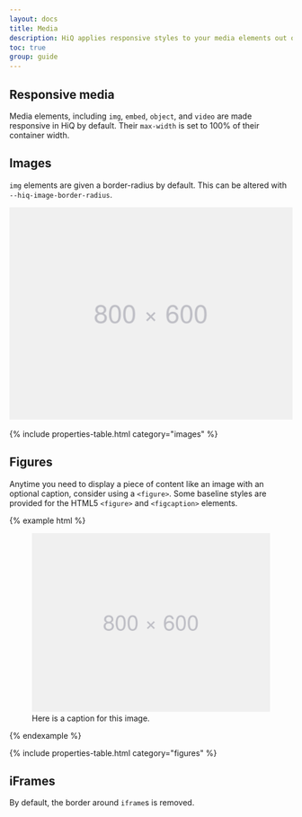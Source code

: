 ```yaml
---
layout: docs
title: Media
description: HiQ applies responsive styles to your media elements out of the box.
toc: true
group: guide
---
```


## Responsive media

Media elements, including `img`, `embed`, `object`, and `video` are made responsive in HiQ by default. Their `max-width` is set to 100% of their container width.

## Images

`img` elements are given a border-radius by default. This can be altered with `--hiq-image-border-radius`.

<img src="/assets/img/placeholder.svg" alt="Image alt text">

{% include properties-table.html category="images" %}

## Figures

Anytime you need to display a piece of content like an image with an optional caption, consider using a `<figure>`. Some baseline styles are provided for the HTML5 `<figure>` and `<figcaption>` elements.

{% example html %}
<figure>
    <img src="/assets/img/placeholder.svg" alt="Image alt text">
    <figcaption>Here is a caption for this image.</figcaption>
</figure>
{% endexample %}

{% include properties-table.html category="figures" %}

## iFrames

By default, the border around `iframe`s is removed.
